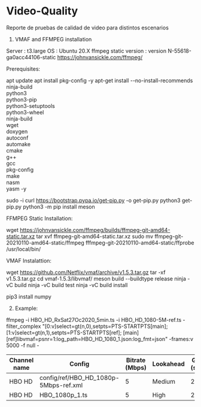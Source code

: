 # Video-Quality
Reporte de pruebas de calidad de video para distintos escenarios

1.  VMAF and FFMPEG installation

Server :  t3.large
OS : Ubuntu 20.X
ffmpeg static version : version N-55618-ga0acc44106-static https://johnvansickle.com/ffmpeg/


Prerequisites:

apt update 
apt install pkg-config -y
apt-get install --no-install-recommends\
    ninja-build \
    python3 \
    python3-pip \
    python3-setuptools \
    python3-wheel \
    ninja-build \
    wget \
    doxygen \
    autoconf \
    automake \
    cmake \
    g++ \
    gcc \
    pkg-config \
    make \
    nasm \
    yasm -y
    
sudo -i
curl https://bootstrap.pypa.io/get-pip.py -o get-pip.py
python3 get-pip.py
python3 -m pip install meson


FFMPEG Static Installation:

wget https://johnvansickle.com/ffmpeg/builds/ffmpeg-git-amd64-static.tar.xz
tar xvf ffmpeg-git-amd64-static.tar.xz
sudo mv ffmpeg-git-20210110-amd64-static/ffmpeg fffmpeg-git-20210110-amd64-static/ffprobe  /usr/local/bin/

VMAF Instalattion:

wget https://github.com/Netflix/vmaf/archive/v1.5.3.tar.gz
tar -xf  v1.5.3.tar.gz
cd vmaf-1.5.3/libvmaf/
meson build --buildtype release
ninja -vC build
ninja -vC build test
ninja -vC build install


pip3 install numpy


2. Example:

ffmpeg -i HBO_HD_RxSat27Oc2020_5min.ts -i HBO_HD_1080-5M-ref.ts -filter_complex "[0:v]select=gt(n\,0),setpts=PTS-STARTPTS[main]; [1:v]select=gt(n\,1),setpts=PTS-STARTPTS[ref]; [main][ref]libvmaf=psnr=1:log_path=HBO_HD_1080_1.json:log_fmt=json" -frames:v 5000 -f null -



| Channel name |	Config |	Bitrate (Mbps) | Lookahead | GOP (sec) | B-frames | Profile | Level | Adaptive quantization | Slides | %GPU | MEM (GB) | VMAF | PSNR |
| ------------- |	------------- |	------------- | ------------- | ------------- | ------------- | ------------- | ------------- | ------------- | ------------- | ------------- | ------------- | ------------- | ------------- |
| HBO HD | config/ref/HBO_HD_1080p-5Mbps-ref.xml | 5 | Medium |	2 |	3 |	High | Auto |	off |	4 | 16 | 1.2 | 98.38 | 60 |
| HBO HD | HBO_1080p_1.ts | 5 | High |	2 |	3 |	High | Auto |	off |	4 | 16 | 1.2 | 98.38 | 60 |


